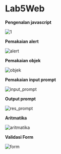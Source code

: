 # Lab5Web

**Pengenalan javascript**

![1](https://user-images.githubusercontent.com/39154644/116096092-2e4c6180-a6d3-11eb-8cf5-249641fee7c7.PNG)


**Pemakaian alert**

![alert](https://user-images.githubusercontent.com/39154644/116096183-44f2b880-a6d3-11eb-8656-956d66423f9b.PNG)

**Pemakaian objek**

![objek](https://user-images.githubusercontent.com/39154644/116096255-55a32e80-a6d3-11eb-879f-3f8e29182812.PNG)

**Pemakaian input prompt**

![input_prompt](https://user-images.githubusercontent.com/39154644/116096294-5e940000-a6d3-11eb-8070-03fe446c4445.PNG)

**Output prompt**

![res_prompt](https://user-images.githubusercontent.com/39154644/116096340-6a7fc200-a6d3-11eb-87f8-6332f61648db.PNG)

**Aritmatika**

![aritmatika](https://user-images.githubusercontent.com/39154644/116096428-7d929200-a6d3-11eb-82f7-c5c7e9540cbc.PNG)


**Validasi Form**

![form](https://user-images.githubusercontent.com/39154644/116096456-83887300-a6d3-11eb-99e3-c373720916ee.PNG)

